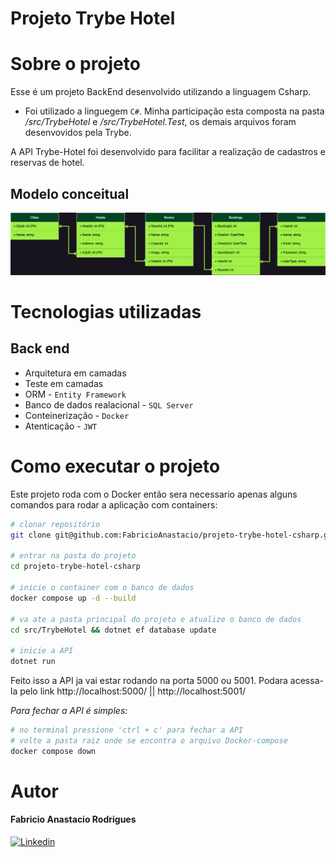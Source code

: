 # Projeto Trybe Hotel

# Sobre o projeto

Esse é um projeto BackEnd desenvolvido utilizando a linguagem Csharp.

- Foi utilizado a linguegem `C#`. Minha participação esta composta na pasta _/src/TrybeHotel_ e _/src/TrybeHotel.Test_, os demais arquivos foram desenvovidos pela Trybe.

A API Trybe-Hotel foi desenvolvido para facilitar a realização de cadastros e reservas de hotel.

## Modelo conceitual
![API 1](./imgs/der.png)

# Tecnologias utilizadas
## Back end
* Arquitetura em camadas
* Teste em camadas
* ORM - `Entity Framework`
* Banco de dados realacional - `SQL Server`
* Conteinerização - `Docker`
* Atenticação - `JWT`

# Como executar o projeto

Este projeto roda com o Docker então sera necessario apenas alguns comandos para rodar a aplicação com containers:

```bash
# clonar repositório
git clone git@github.com:FabricioAnastacio/projeto-trybe-hotel-csharp.git

# entrar na pasta do projeto
cd projeto-trybe-hotel-csharp

# inicie o container com o banco de dados
docker compose up -d --build

# va ate a pasta principal do projeto e atualize o banco de dados
cd src/TrybeHotel && dotnet ef database update

# inicie a API
dotnet run
```
Feito isso a API ja vai estar rodando na porta 5000 ou 5001. Podara acessa-la pelo link http://localhost:5000/ || http://localhost:5001/

*Para fechar a API é simples:*

```bash
# no terminal pressione 'ctrl + c' para fechar a API
# volte a pasta raiz onde se encontra o arquivo Docker-compose
docker compose down
```

# Autor

#### Fabricio Anastacio Rodrigues

[![Linkedin](https://img.shields.io/badge/LinkedIn-0077B5?style=for-the-badge&logo=linkedin&logoColor=white)](https://www.linkedin.com/in/far-dev/)